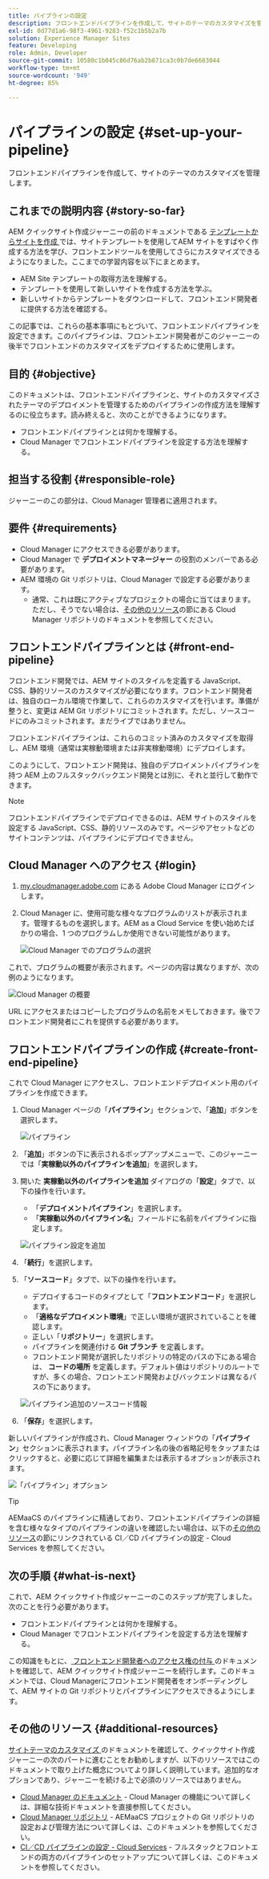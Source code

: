 ```yaml
---
title: パイプラインの設定
description: フロントエンドパイプラインを作成して、サイトのテーマのカスタマイズを管理します。
exl-id: 0d77d1a6-98f3-4961-9283-f52c1b5b2a7b
solution: Experience Manager Sites
feature: Developing
role: Admin, Developer
source-git-commit: 10580c1b045c86d76ab2b871ca3c0b7de6683044
workflow-type: tm+mt
source-wordcount: '949'
ht-degree: 85%

---
```


# パイプラインの設定 {#set-up-your-pipeline}

フロントエンドパイプラインを作成して、サイトのテーマのカスタマイズを管理します。

## これまでの説明内容 {#story-so-far}

AEM クイックサイト作成ジャーニーの前のドキュメントである [ テンプレートからサイトを作成 ](create-site.md) では、サイトテンプレートを使用してAEM サイトをすばやく作成する方法を学び、フロントエンドツールを使用してさらにカスタマイズできるようになりました。ここまでの学習内容を以下にまとめます。

* AEM Site テンプレートの取得方法を理解する。
* テンプレートを使用して新しいサイトを作成する方法を学ぶ。
* 新しいサイトからテンプレートをダウンロードして、フロントエンド開発者に提供する方法を確認する。

この記事では、これらの基本事項にもとづいて、フロントエンドパイプラインを設定できます。このパイプラインは、フロントエンド開発者がこのジャーニーの後半でフロントエンドのカスタマイズをデプロイするために使用します。

## 目的 {#objective}

このドキュメントは、フロントエンドパイプラインと、サイトのカスタマイズされたテーマのデプロイメントを管理するためのパイプラインの作成方法を理解するのに役立ちます。読み終えると、次のことができるようになります。

* フロントエンドパイプラインとは何かを理解する。
* Cloud Manager でフロントエンドパイプラインを設定する方法を理解する。

## 担当する役割 {#responsible-role}

ジャーニーのこの部分は、Cloud Manager 管理者に適用されます。

## 要件 {#requirements}

* Cloud Manager にアクセスできる必要があります。
* Cloud Manager で **デプロイメントマネージャー** の役割のメンバーである必要があります。
* AEM 環境の Git リポジトリは、Cloud Manager で設定する必要があります。
   * 通常、これは既にアクティブなプロジェクトの場合に当てはまります。ただし、そうでない場合は、[その他のリソース](#additional-resources)の節にある Cloud Manager リポジトリのドキュメントを参照してください。

## フロントエンドパイプラインとは {#front-end-pipeline}

フロントエンド開発では、AEM サイトのスタイルを定義する JavaScript、CSS、静的リソースのカスタマイズが必要になります。フロントエンド開発者は、独自のローカル環境で作業して、これらのカスタマイズを行います。準備が整うと、変更は AEM Git リポジトリにコミットされます。ただし、ソースコードにのみコミットされます。まだライブではありません。

フロントエンドパイプラインは、これらのコミット済みのカスタマイズを取得し、AEM 環境（通常は実稼動環境または非実稼動環境）にデプロイします。

このようにして、フロントエンド開発は、独自のデプロイメントパイプラインを持つ AEM 上のフルスタックバックエンド開発とは別に、それと並行して動作できます。

>[!NOTE]
>
>フロントエンドパイプラインでデプロイできるのは、AEM サイトのスタイルを設定する JavaScript、CSS、静的リソースのみです。ページやアセットなどのサイトコンテンツは、パイプラインにデプロイできません。

## Cloud Manager へのアクセス {#login}

1. [my.cloudmanager.adobe.com](https://my.cloudmanager.adobe.com/) にある Adobe Cloud Manager にログインします。

1. Cloud Manager に、使用可能な様々なプログラムのリストが表示されます。管理するものを選択します。AEM as a Cloud Service を使い始めたばかりの場合、1 つのプログラムしか使用できない可能性があります。

   ![Cloud Manager でのプログラムの選択](assets/cloud-manager-select-program.png)

これで、プログラムの概要が表示されます。ページの内容は異なりますが、次の例のようになります。

![Cloud Manager の概要](assets/cloud-manager-overview.png)

URL にアクセスまたはコピーしたプログラムの名前をメモしておきます。後でフロントエンド開発者にこれを提供する必要があります。

## フロントエンドパイプラインの作成 {#create-front-end-pipeline}

これで Cloud Manager にアクセスし、フロントエンドデプロイメント用のパイプラインを作成できます。

1. Cloud Manager ページの「**パイプライン**」セクションで、「**追加**」ボタンを選択します。

   ![パイプライン](assets/pipelines-add.png)

1. 「**追加**」ボタンの下に表示されるポップアップメニューで、このジャーニーでは「**実稼動以外のパイプラインを追加**」を選択します。

1. 開いた **実稼動以外のパイプラインを追加** ダイアログの「**設定**」タブで、以下の操作を行います。
   * 「**デプロイメントパイプライン**」を選択します。
   * 「**実稼動以外のパイプライン名**」フィールドに名前をパイプラインに指定します。

   ![パイプライン設定を追加](assets/add-pipeline-configuration.png)

1. 「**続行**」を選択します。

1. 「**ソースコード**」タブで、以下の操作を行います。
   * デプロイするコードのタイプとして「**フロントエンドコード**」を選択します。
   * 「**適格なデプロイメント環境**」で正しい環境が選択されていることを確認します。
   * 正しい「**リポジトリー**」を選択します。
   * パイプラインを関連付ける **Git ブランチ** を定義します。
   * フロントエンド開発が選択したリポジトリの特定のパスの下にある場合は、 **コードの場所** を定義します。デフォルト値はリポジトリのルートですが、多くの場合、フロントエンド開発およびバックエンドは異なるパスの下にあります。

   ![パイプライン追加のソースコード情報](assets/add-pipeline-source-code.png)

1. 「**保存**」を選択します。

新しいパイプラインが作成され、Cloud Manager ウィンドウの「**パイプライン**」セクションに表示されます。パイプライン名の後の省略記号をタップまたはクリックすると、必要に応じて詳細を編集または表示するオプションが表示されます。

![「パイプライン」オプション](assets/new-pipeline.png)

>[!TIP]
>
>AEMaaCS のパイプラインに精通しており、フロントエンドパイプラインの詳細を含む様々なタイプのパイプラインの違いを確認したい場合は、以下の[その他のリソース](#additional-resources)の節にリンクされている CI／CD パイプラインの設定 - Cloud Services を参照してください。

## 次の手順 {#what-is-next}

これで、AEM クイックサイト作成ジャーニーのこのステップが完了しました。次のことを行う必要があります。

* フロントエンドパイプラインとは何かを理解する。
* Cloud Manager でフロントエンドパイプラインを設定する方法を理解する。

この知識をもとに、[ フロントエンド開発者へのアクセス権の付与 ](grant-access.md) のドキュメントを確認して、AEM クイックサイト作成ジャーニーを続行します。このドキュメントでは、Cloud Managerにフロントエンド開発者をオンボーディングして、AEM サイトの Git リポジトリとパイプラインにアクセスできるようにします。

## その他のリソース {#additional-resources}

[ サイトテーマのカスタマイズ ](customize-theme.md) のドキュメントを確認して、クイックサイト作成ジャーニーの次のパートに進むことをお勧めしますが、以下のリソースではこのドキュメントで取り上げた概念についてより詳しく説明しています。追加的なオプションであり、ジャーニーを続ける上で必須のリソースではありません。

* [Cloud Manager のドキュメント](https://experienceleague.adobe.com/docs/experience-manager-cloud-service/onboarding/onboarding-concepts/cloud-manager-introduction.html?lang=ja) - Cloud Manager の機能について詳しくは、詳細な技術ドキュメントを直接参照してください。
* [Cloud Manager リポジトリ](/help/implementing/cloud-manager/managing-code/managing-repositories.md) - AEMaaCS プロジェクトの Git リポジトリの設定および管理方法について詳しくは、このドキュメントを参照してください。
* [CI／CD パイプラインの設定 - Cloud Services](/help/implementing/cloud-manager/configuring-pipelines/introduction-ci-cd-pipelines.md) - フルスタックとフロントエンドの両方のパイプラインのセットアップについて詳しくは、このドキュメントを参照してください。

